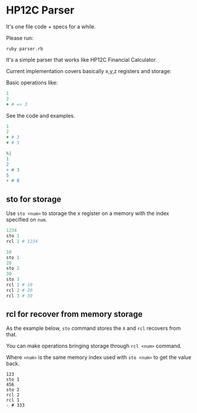 # HP12C Parser

It's one file code + specs for a while.

Please run:

    ruby parser.rb

It's a simple parser that works like HP12C Financial Calculator.

Current implementation covers basically x,y,z registers and storage:

Basic operations like:

```ruby
1
2
+ # => 3
```

See the code and examples.

```ruby
1
2
+ # 3
+ # 5
```

```ruby
%|
1
2
+ # 3
5
+ # 8
```

## sto for storage

Use `sto <num>` to storage the x register on a memory with the index specified on `num`.

```ruby
1234
sto 1
rcl 1 # 1234

10
sto 1
20
sto 2
30
sto 3
rcl 1 # 10
rcl 2 # 20
rcl 3 # 30
```

## rcl for recover from memory storage

As the example below, `sto` command stores the `X` and `rcl` recovers from that.

You can make operations bringing storage through `rcl <num>` command.

Where `<num>` is the same memory index used with `sto <num>` to get the value back.

```
123
sto 1
456
sto 2
rcl 2
rcl 1
- # 333
```